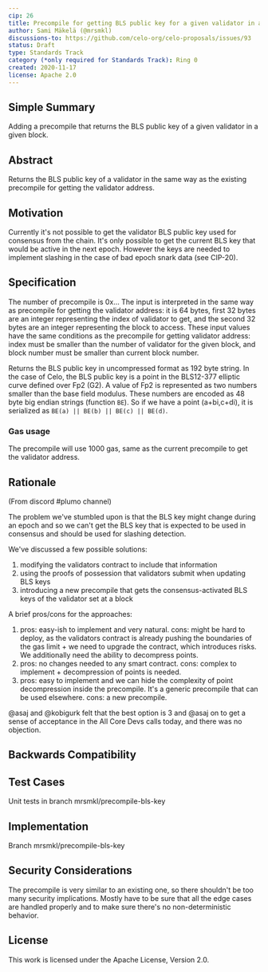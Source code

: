 ```yaml
---
cip: 26
title: Precompile for getting BLS public key for a given validator in a historical block
author: Sami Mäkelä (@mrsmkl)
discussions-to: https://github.com/celo-org/celo-proposals/issues/93
status: Draft
type: Standards Track
category (*only required for Standards Track): Ring 0
created: 2020-11-17
license: Apache 2.0
---
```



## Simple Summary

Adding a precompile that returns the BLS public key of a given validator in a given block.

## Abstract

Returns the BLS public key of a validator in the same way as the existing precompile for getting the validator address.

## Motivation

Currently it's not possible to get the validator BLS public key used for consensus from the chain. It's only possible to get the current BLS key that would be active in the next epoch. However the keys are needed to implement slashing in the case of bad epoch snark data (see CIP-20).

## Specification

The number of precompile is 0x... The input is interpreted in the same way as precompile for getting the validator address: it is 64 bytes, first 32 bytes are an integer representing the index of validator to get, and the second 32 bytes are an integer representing the block to access. These input values have the same conditions as the precompile for getting validator address: index must be smaller than the number of validator for the given block, and block number must be smaller than current block number.

Returns the BLS public key in uncompressed format as 192 byte string. In the case of Celo, the BLS public key is a point in the BLS12-377 elliptic curve defined over Fp2 (G2). A value of Fp2 is represented as two numbers smaller than the base field modulus. These numbers are encoded as 48 byte big endian strings (function `BE`). So if we have a point (a+bi,c+di), it is serialized as `BE(a) || BE(b) || BE(c) || BE(d)`.

### Gas usage

The precompile will use 1000 gas, same as the current precompile to get the validator address.

## Rationale

(From discord #plumo channel)

The problem we've stumbled upon is that the BLS key might change during an epoch and so we can't get the BLS key that is expected to be used in consensus and should be used for slashing detection.

We've discussed a few possible solutions:

1. modifying the validators contract to include that information
2. using the proofs of possession that validators submit when updating BLS keys
3. introducing a new precompile that gets the consensus-activated BLS keys of the validator set at a block

A brief pros/cons for the approaches:

1. pros: easy-ish to implement and very natural. cons: might be hard to deploy, as the validators contract is already pushing the boundaries of the gas limit + we need to upgrade the contract, which introduces risks. We additionally need the ability to decompress points.
2. pros: no changes needed to any smart contract. cons: complex to implement + decompression of points is needed.
3. pros: easy to implement and we can hide the complexity of point decompression inside the precompile. It's a generic precompile that can be used elsewhere. cons: a new precompile.

@asaj and @kobigurk felt that the best option is 3 and @asaj on to get a sense of acceptance in the All Core Devs calls today, and there was no objection.

## Backwards Compatibility

## Test Cases

Unit tests in branch mrsmkl/precompile-bls-key

## Implementation

Branch mrsmkl/precompile-bls-key

## Security Considerations

The precompile is very similar to an existing one, so there shouldn't be too many security implications. Mostly have to be sure that all the edge cases are handled properly and to make sure there's no non-deterministic behavior.

## License

This work is licensed under the Apache License, Version 2.0.
